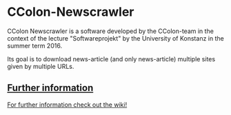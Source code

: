 # CColon-Newscrawler

CColon Newscrawler is a software developed by the CColon-team in the context of the lecture "Softwareprojekt" by the University of Konstanz in the summer term 2016.

Its goal is to download news-article (and only news-article) multiple sites given by multiple URLs.


## [Further information](https://bitbucket.org/sciplore/ccolon_newscrawler/wiki/Home)

[For further information check out the wiki!](https://bitbucket.org/sciplore/ccolon_newscrawler/wiki/Home)
